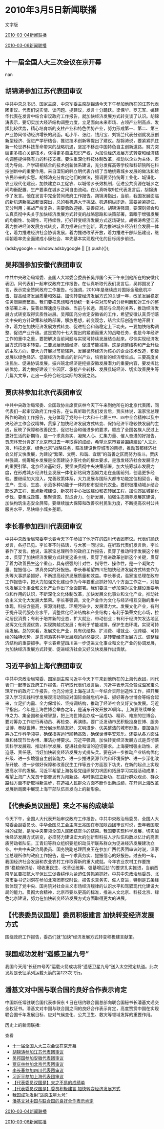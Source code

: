 







# 2010年3月5日新闻联播
 文字版








[2010-03-04新闻联播](/xinwenlianbo/20100304)


[2010-03-06新闻联播](/xinwenlianbo/20100306)





## 十一届全国人大三次会议在京开幕


nan


## 胡锦涛参加江苏代表团审议


中共中央总书记、国家主席、中央军委主席胡锦涛今天下午参加他所在的江苏代表团审议。代表们说实情、谈问题、提建议，发言十分踊跃。梁保华、罗志军、姚建华代表在发言中结合审议政府工作报告，就加快经济发展方式转变谈了认识。胡锦涛表示，要切实加大经济结构调整力度，立足面向未来市场、占领产业制高点、发挥比较优势，精心培育新的支柱产业和特色优势产业，努力形成第一、第二、第三产业协同带动经济增长的局面。毛小平、张红、钱月宝、刘锦兰代表分别就发展创新型经济、促进产学研结合、推进技术创新等提出了建议。胡锦涛说，要紧紧抓住新一轮世界科技革命带来的战略机遇，坚定不移走中国特色自主创新道路，努力突破更多核心关键技术，获得更多自主知识产权，为加快经济发展方式转变和经济结构调整提供强有力的科技支撑。要注重深化科技体制改革，推动以企业为主体、市场为导向、产学研相结合的技术创新体系建设，充分发挥高等学校和科研院所在科技创新中的重要作用。来自溧阳的韩立明代表介绍了当地统筹城乡发展的做法和给农民带来的实惠。胡锦涛充分肯定他们的做法，强调要坚持统筹工业化、城镇化、农业现代化建设，加快建立以工促农、以城带乡长效机制，促进公共资源在城乡之间均衡配置、生产要素在城乡之间自由流动。在认真听取9位代表发言后，胡锦涛作了发言。他在发言中完全赞同政府工作报告。胡锦涛指出，当前，我国发展面临的新机遇新挑战都很突出，总的看机遇大于挑战。机遇稍纵即逝，需要紧紧抓住、充分利用；挑战严峻复杂，需要勇敢迎接、妥善应对。胡锦涛强调，要深刻领会和认真贯彻中央关于加快经济发展方式转变的战略思路和决策部署，着眼于增强发展的均衡性、协调性、可持续性，打好转变经济发展方式这场硬仗。胡锦涛希望江苏着力推进经济发展方式转变，着力推进自主创新，着力推进城乡经济社会发展一体化，着力推进经济社会协调发展，着力推进改革开放，着力推进干部队伍建设，继续朝着率先全面建成小康社会、率先基本实现现代化的目标阔步前进。





 (adsbygoogle = window.adsbygoogle || []).push({});

 
## 吴邦国参加安徽代表团审议


中共中央政治局常委、全国人大常委会委员长吴邦国今天下午来到他所在的安徽代表团，同代表们一起审议政府工作报告。在认真听取代表们发言后，吴邦国发了言，表示完全赞同政府工作报告。他强调，2010年是继续应对国际金融危机冲击、提高经济发展质量和效益、加快转变经济发展方式的关键一年，改革发展稳定任务艰巨而繁重。我们要把思想和行动统一到中央对形势的分析判断和对工作的整体部署上来，妥善处理速度与效益、当前与长远、局部与全局的关系，推动经济发展方式转变取得实质性进展。吴邦国充分肯定安徽省的工作，希望安徽认真贯彻落实中央的方针政策和战略部署，解放思想，转变观念，结合实际创造性地开展工作，着力在加快经济发展方式转变、促进社会和谐稳定上下功夫。一要加快结构调整、促进产业升级。这是党的十七大提出的紧迫而重大的战略任务，也是今年经济工作的重中之重，要把解决当前问题与实现可持续发展结合起来，尽快实现经济发展方式的根本转变。二要发展低碳经济、促进节能减排。这是调整结构和产业升级的主攻方向，要大力开展以节能降耗、发展循环经济为核心的企业技术改造，积极发展以绿色经济、低碳经济为重点的新兴产业，培育新的经济增长点。三要高度关注民生、促进协调发展。振兴皖北经济是挖掘安徽发展潜力的重要内容，要发挥比较优势，着力做好建设工业园区、承接产业转移、发展县域经济、切实改善民生等几篇大文章，走出一条符合皖北实际的发展之路。


## 贾庆林参加北京代表团审议


中共中央政治局常委、全国政协主席贾庆林今天下午来到他所在的北京代表团，同代表们一起审议政府工作报告。在认真听取代表们发言后，贾庆林说，温家宝总理所作的政府工作报告，充分体现了党的十七大和十七届三中、四中全会精神以及中央经济工作会议精神，贯穿了加快经济发展方式转变、保持经济平稳较快发展的主线，反映了保障和改善民生、促进社会和谐进步的要求，顺应了全国各族人民过上更好生活的新期待，是一个求真务实、凝聚人心、汇集力量、催人奋进的好报告。贾庆林充分肯定了北京市过去一年取得的成绩，希望北京市紧紧围绕建设“人文北京、科技北京、绿色北京”战略任务，瞄准建设世界城市的目标，推动首都经济社会又好又快发展，为建设“繁荣、文明、和谐、宜居”的首善之区而努力奋斗。贾庆林强调，统筹城乡发展是全面建设小康社会的根本要求，是激发经济社会发展活力的重要引擎。北京经济基础好，要坚决贯彻中央决策部署，加大统筹城市发展力度，在形成城乡经济社会发展一体化新格局方面努力走在全国前列，创造更多经验。要继续加大投入，完善政策体系，大力发展与国际大都市功能定位相契合，融生产、生活、生态、示范多种功能于一体的都市型现代农业。要积极推动城乡结合部改造工程、重点新城建设、新农村中心社区建设和农转居工程，加快郊区城镇化步伐。要集成政策、集聚资源、形成合力、创新发展，加强生态涵养发展区建设，加快构筑生态安全屏障。要继续加大保障和改善农村民生力度，不断提高农村公共服务水平，尽快缩小城乡差距。


## 李长春参加四川代表团审议


中共中央政治局常委李长春今天下午参加了他所在的四川代表团审议。代表们踊跃发言，各抒已见。李长春不时插话，与大家一同讨论。在听取代表们发言后，李长春作了发言。他说，温家宝总理所作的政府工作报告，贯穿了推动科学发展这个根本，贯穿了加快经济发展方式转变这条主线，贯穿了推进改革创新这个关键，贯穿了着力改善民生这个重点，具有很强的针对性、指导性、操作性，是一个凝聚力量、提振信心、求真务实的好报告。李长春希望四川把加快经济发展方式转变作为头等大事抓紧抓好，不断提高经济发展质量和效益。李长春说，温家宝总理在政府工作报告中，把大力加强文化建设作为今年要重点抓好的八个方面工作之一，对加快发展文化事业和文化产业作出了全面部署。我们要进一步加深对文化建设重要地位和作用的认识，不断深化文化体制改革，加快发展文化事业和文化产业，推动社会主义文化大发展大繁荣。李长春强调，文化产业作为文化与经济相互交融的集中体现，科技含量高，资源消耗低，环境污染少，发展潜力大。发展文化产业，有利于提升现代服务业水平，调整优化经济结构和产业结构；有利于繁荣文化市场，拉动居民消费；有利于培育新的业态，扩大就业、带动创业；有利于经济欠发达地区发挥文化资源优势，实现跨越式发展；有利于节能减排，保护生态环境，实现可持续发展。总的来看，发展文化产业，具有优结构、扩消费、增就业、促跨越、可持续的独特优势，是贯彻落实科学发展观的必然要求，是转变经济发展方式、调整经济结构的重要抓手。李长春希望四川进一步促进文化事业和文化产业的协调发展，为加快经济发展方式转变、促进经济社会又好又快发展作出贡献。


## 习近平参加上海代表团审议


中共中央政治局常委、国家副主席习近平今天下午来到他所在的上海代表团，同代表们一起审议政府工作报告。在听取代表们发言后，习近平表示完全赞成温家宝总理所作的政府工作报告。他充分肯定上海在过去一年结合实际创造性工作，把开展深入学习实践科学发展观活动同应对国际金融危机冲击、抓好筹办世博会等结合起来，立足扩内需、全力保增长、坚持调结构，推动了经济社会又好又快发展。习近平指出，今年是上海世博会举办之年，是浦东开发开放20周年。上海要继续举全市之力、集全国和全球智慧，把上海世博会办成一届成功、精彩、难忘的世博会。要对筹办工作进行再动员、再检查、再演练。要广泛发动市民积极投身世博、服务世博、奉献世博，充分展示热情友好、文明进步、优美整洁的城市形象。要加强对筹办工作科学领导，确保指挥运行顺畅高效，确保世博平安欢乐。还要从各方面注重和体现节俭办博、廉洁办博要求。习近平强调，加快转变经济发展方式是贯彻落实科学发展观、推动科学发展、促进社会和谐的迫切要求。上海要增强主动性、紧迫感、责任感，当好加快转变经济发展方式排头兵。要在进一步推动产业结构优化升级、进一步增强自主创新能力、进一步推进资源节约和环境保护、进一步深化改革开放、进一步做好保障和改善民生工作等五个方面狠下功夫，在新的起点上实现更高水平的发展。习近平希望上海各级党组织努力巩固和拓展学习实践活动成果；希望上海广大党员干部奋发有为闯新路、与时俱进立新功，在践行群众观点、群众路线方面不断取得新进步，在造福人民群众方面不断作出新成绩，在开创上海改革发展新局面中展现上海干部队伍奋发向上的新形象。


## 【代表委员议国是】来之不易的成绩单


今天下午，全国人大代表开始审议政府工作报告。中共中央政治局委员、全国人大常委会副委员长、中华全国总工会主席王兆国在参加陕西团审议时说，去年我国取得的成就，是党中央带领全国人民团结奋斗的结果。我国要实现科学发展，切实加快经济发展方式转变，必须努力建设宏大的创新型科技人才队伍和数以亿计的高素质劳动者队伍。工青妇等群众组织要组织动员所联系群众为促进经济发展建功立业。中共中央政治局委员、国务院副总理回良玉在参加广西代表团审议时说，温家宝总理所作的政府工作报告，是一个求真务实、提振信心的好报告。过去的一年，我国经济社会发展和农业农村工作取得新的重大成就。今年农业农村工作要按照“稳粮保供给、增收惠民生、改革促统筹、强基增后劲”的要求扎实推进，当前西南旱区要把抗大旱保民生促春耕作为紧迫任务抓紧抓好。中共中央政治局委员、北京市委书记刘淇在参加北京团审议时说，报告求真务实、催人奋进，特别是五条经验体现了党中央、国务院对社会主义市场经济规律的认识水平和驾驭现代化建设大局的能力。贯彻大会精神，北京市要以更高的标准，推进人文北京、科技北京、绿色北京建设，努力在加快转变经济发展方式方面取得更大的进展。


## 【代表委员议国是】委员积极建言 加快转变经济发展方式


围绕政府工作报告，委员们就“加快”经济发展方式转变积极建言献策。


## 我国成功发射“遥感卫星九号”


我国今天用“长征四号丙”运载火箭成功将“遥感卫星九号”送入太空预定轨道。此次发射是长征系列运载火箭的第123次飞行。


## 潘基文对中国与联合国的良好合作表示肯定


中国新任常驻联合国代表李保东４日在纽约联合国总部向联合国秘书长潘基文递交全权证书。潘基文对中国与联合国之间的良好合作表示肯定，高度赞赏中国在实现联合国千年发展目标、应对气候变化、公共卫生、救灾等领域发挥的重要作用。






历史上的新闻联播:

 查看
 

* [十一届全国人大三次会议在京开幕](#十一届全国人大三次会议在京开幕)
* [胡锦涛参加江苏代表团审议](#胡锦涛参加江苏代表团审议)
* [吴邦国参加安徽代表团审议](#吴邦国参加安徽代表团审议)
* [贾庆林参加北京代表团审议](#贾庆林参加北京代表团审议)
* [李长春参加四川代表团审议](#李长春参加四川代表团审议)
* [习近平参加上海代表团审议](#习近平参加上海代表团审议)
* [【代表委员议国是】来之不易的成绩单](#【代表委员议国是】来之不易的成绩单)
* [【代表委员议国是】委员积极建言 加快转变经济发展方式](#【代表委员议国是】委员积极建言-加快转变经济发展方式)
* [我国成功发射“遥感卫星九号”](#我国成功发射“遥感卫星九号”)
* [潘基文对中国与联合国的良好合作表示肯定](#潘基文对中国与联合国的良好合作表示肯定)






[2010-03-04新闻联播](/xinwenlianbo/20100304)


[2010-03-06新闻联播](/xinwenlianbo/20100306)



